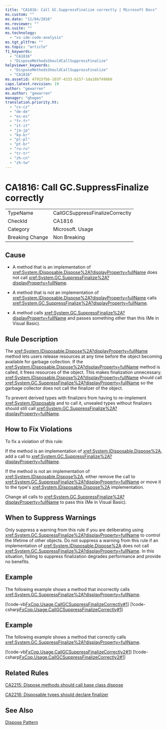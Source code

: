 ```yaml
---
title: "CA1816: Call GC.SuppressFinalize correctly | Microsoft Docs"
ms.custom: ""
ms.date: "11/04/2016"
ms.reviewer: ""
ms.suite: ""
ms.technology: 
  - "vs-ide-code-analysis"
ms.tgt_pltfrm: ""
ms.topic: "article"
f1_keywords: 
  - "CA1816"
  - "DisposeMethodsShouldCallSuppressFinalize"
helpviewer_keywords: 
  - "DisposeMethodsShouldCallSuppressFinalize"
  - "CA1816"
ms.assetid: 47915fbb-103f-4333-b157-1da16bf49660
caps.latest.revision: 19
author: "gewarren"
ms.author: "gewarren"
manager: "ghogen"
translation.priority.ht: 
  - "cs-cz"
  - "de-de"
  - "es-es"
  - "fr-fr"
  - "it-it"
  - "ja-jp"
  - "ko-kr"
  - "pl-pl"
  - "pt-br"
  - "ru-ru"
  - "tr-tr"
  - "zh-cn"
  - "zh-tw"
---
```

# CA1816: Call GC.SuppressFinalize correctly
|||  
|-|-|  
|TypeName|CallGCSuppressFinalizeCorrectly|  
|CheckId|CA1816|  
|Category|Microsoft. Usage|  
|Breaking Change|Non Breaking|  
  
## Cause  
  
-   A method that is an implementation of <xref:System.IDisposable.Dispose%2A?displayProperty=fullName> does not call <xref:System.GC.SuppressFinalize%2A?displayProperty=fullName>.  
  
-   A method that is not an implementation of <xref:System.IDisposable.Dispose%2A?displayProperty=fullName> calls <xref:System.GC.SuppressFinalize%2A?displayProperty=fullName>.  
  
-   A method calls <xref:System.GC.SuppressFinalize%2A?displayProperty=fullName> and passes something other than this (Me in Visual Basic).  
  
## Rule Description  
 The <xref:System.IDisposable.Dispose%2A?displayProperty=fullName> method lets users release resources at any time before the object becoming available for garbage collection. If the <xref:System.IDisposable.Dispose%2A?displayProperty=fullName> method is called, it frees resources of the object. This makes finalization unnecessary. <xref:System.IDisposable.Dispose%2A?displayProperty=fullName> should call <xref:System.GC.SuppressFinalize%2A?displayProperty=fullName> so the garbage collector does not call the finalizer of the object.  
  
 To prevent derived types with finalizers from having to re-implement <xref:System.IDisposable> and to call it, unsealed types without finalizers should still call <xref:System.GC.SuppressFinalize%2A?displayProperty=fullName>.  
  
## How to Fix Violations  
 To fix a violation of this rule:  
  
 If the method is an implementation of <xref:System.IDisposable.Dispose%2A>, add a call to <xref:System.GC.SuppressFinalize%2A?displayProperty=fullName>.  
  
 If the method is not an implementation of <xref:System.IDisposable.Dispose%2A>, either remove the call to <xref:System.GC.SuppressFinalize%2A?displayProperty=fullName> or move it to the type's <xref:System.IDisposable.Dispose%2A> implementation.  
  
 Change all calls to <xref:System.GC.SuppressFinalize%2A?displayProperty=fullName> to pass this (Me in Visual Basic).  
  
## When to Suppress Warnings  
 Only suppress a warning from this rule if you are deliberating using <xref:System.GC.SuppressFinalize%2A?displayProperty=fullName> to control the lifetime of other objects. Do not suppress a warning from this rule if an implementation of <xref:System.IDisposable.Dispose%2A> does not call <xref:System.GC.SuppressFinalize%2A?displayProperty=fullName>. In this situation, failing to suppress finalization degrades performance and provide no benefits.  
  
## Example  
 The following example shows a method that incorrectly calls <xref:System.GC.SuppressFinalize%2A?displayProperty=fullName>.  
  
 [!code-vb[FxCop.Usage.CallGCSuppressFinalizeCorrectly#1](../code-quality/codesnippet/VisualBasic/ca1816-call-gc-suppressfinalize-correctly_1.vb)]
 [!code-csharp[FxCop.Usage.CallGCSuppressFinalizeCorrectly#1](../code-quality/codesnippet/CSharp/ca1816-call-gc-suppressfinalize-correctly_1.cs)]  
  
## Example  
 The following example shows a method that correctly calls <xref:System.GC.SuppressFinalize%2A?displayProperty=fullName>.  
  
 [!code-vb[FxCop.Usage.CallGCSuppressFinalizeCorrectly2#1](../code-quality/codesnippet/VisualBasic/ca1816-call-gc-suppressfinalize-correctly_2.vb)]
 [!code-csharp[FxCop.Usage.CallGCSuppressFinalizeCorrectly2#1](../code-quality/codesnippet/CSharp/ca1816-call-gc-suppressfinalize-correctly_2.cs)]  
  
## Related Rules  
 [CA2215: Dispose methods should call base class dispose](../code-quality/ca2215-dispose-methods-should-call-base-class-dispose.md)  
  
 [CA2216: Disposable types should declare finalizer](../code-quality/ca2216-disposable-types-should-declare-finalizer.md)  
  
## See Also  
 [Dispose Pattern](/dotnet/standard/design-guidelines/dispose-pattern)